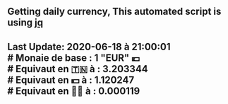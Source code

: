 ## Getting daily currency, This automated script is using [jq](https://stedolan.github.io/jq/)
## Last Update:  2020-06-18 à 21:00:01 </br># Monaie de base : 1 "EUR" 💶 </br> # Equivaut en 🇹🇳 à :  3.203344 </br> # Equivaut en 💵 à : 1.120247</br> # Equivaut en 🐱‍💻 à :  0.000119

